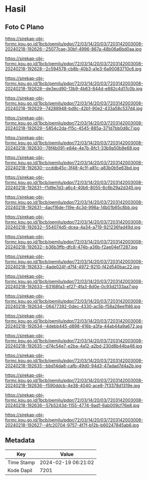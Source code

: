# Hasil

## Foto C Plano

https://sirekap-obj-formc.kpu.go.id/1bcb/pemilu/pdpr/72/03/14/20/03/7203142003008-20240218-192626--25077cae-30bf-4996-867a-48b06a6bd0aa.jpg

https://sirekap-obj-formc.kpu.go.id/1bcb/pemilu/pdpr/72/03/14/20/03/7203142003008-20240218-192628--2c594578-cb8b-40b3-a1e3-6a90083710c6.jpg

https://sirekap-obj-formc.kpu.go.id/1bcb/pemilu/pdpr/72/03/14/20/03/7203142003008-20240218-192628--de3ecd90-13b9-4b63-844d-e882c4d17c0b.jpg

https://sirekap-obj-formc.kpu.go.id/1bcb/pemilu/pdpr/72/03/14/20/03/7203142003008-20240218-192629--74288948-bd9c-42b1-90e2-433a58c537d4.jpg

https://sirekap-obj-formc.kpu.go.id/1bcb/pemilu/pdpr/72/03/14/20/03/7203142003008-20240218-192629--5854c2da-f15c-4545-885a-371d7bb0d8c7.jpg

https://sirekap-obj-formc.kpu.go.id/1bcb/pemilu/pdpr/72/03/14/20/03/7203142003008-20240218-192630--78f4b091-e84e-4e7b-8fc1-33b9a50b8e68.jpg

https://sirekap-obj-formc.kpu.go.id/1bcb/pemilu/pdpr/72/03/14/20/03/7203142003008-20240218-192630--ccddb45c-3f48-4c1f-a81c-a83b0b5e63bd.jpg

https://sirekap-obj-formc.kpu.go.id/1bcb/pemilu/pdpr/72/03/14/20/03/7203142003008-20240218-192631--f1d9e7d3-a6c4-40b6-8055-8c6b29a2d345.jpg

https://sirekap-obj-formc.kpu.go.id/1bcb/pemilu/pdpr/72/03/14/20/03/7203142003008-20240218-192631--4acf16de-119e-4c3d-998a-14b01b65c8bb.jpg

https://sirekap-obj-formc.kpu.go.id/1bcb/pemilu/pdpr/72/03/14/20/03/7203142003008-20240218-192632--554074d5-dcea-4a34-a719-921236fad49d.jpg

https://sirekap-obj-formc.kpu.go.id/1bcb/pemilu/pdpr/72/03/14/20/03/7203142003008-20240218-192632--b36b3ffb-dfc8-474b-a36b-f2ae04ef7287.jpg

https://sirekap-obj-formc.kpu.go.id/1bcb/pemilu/pdpr/72/03/14/20/03/7203142003008-20240218-192633--4ade024f-d7f4-4972-9210-f42d540bac22.jpg

https://sirekap-obj-formc.kpu.go.id/1bcb/pemilu/pdpr/72/03/14/20/03/7203142003008-20240218-192633--63168fa3-ef27-4fa3-8d0e-0c93d2133aa7.jpg

https://sirekap-obj-formc.kpu.go.id/1bcb/pemilu/pdpr/72/03/14/20/03/7203142003008-20240218-192634--06477392-0dec-4330-ac5b-f58a28ee1f46.jpg

https://sirekap-obj-formc.kpu.go.id/1bcb/pemilu/pdpr/72/03/14/20/03/7203142003008-20240218-192634--4debb445-d898-416b-a3fa-44ab44a9a672.jpg

https://sirekap-obj-formc.kpu.go.id/1bcb/pemilu/pdpr/72/03/14/20/03/7203142003008-20240218-192635--d74c54e7-e2ba-4a12-a2bd-230d8b44ba48.jpg

https://sirekap-obj-formc.kpu.go.id/1bcb/pemilu/pdpr/72/03/14/20/03/7203142003008-20240218-192635--bbd14da8-cafb-49d0-94d3-47adad7d4a2b.jpg

https://sirekap-obj-formc.kpu.go.id/1bcb/pemilu/pdpr/72/03/14/20/03/7203142003008-20240218-192636--f590ddcb-4e38-4040-ace8-7f3378d1319e.jpg

https://sirekap-obj-formc.kpu.go.id/1bcb/pemilu/pdpr/72/03/14/20/03/7203142003008-20240218-192636--57b5243d-1155-4774-9ad1-6ab009cf76e8.jpg

https://sirekap-obj-formc.kpu.go.id/1bcb/pemilu/pdpr/72/03/14/20/03/7203142003008-20240218-192627--4fc20704-9757-4f7f-b12b-b60247845ab6.jpg


## Metadata

| Key        | Value               |
| ---------- | ------------------- |
| Time Stamp | 2024-02-19 06:21:02 |
| Kode Dapil | 7201                |



